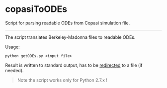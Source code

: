 # copasiToODEs
Script for parsing readable ODEs from Copasi simulation file.

---

The script translates Berkeley-Madonna files to readable ODEs.

Usage:

    python getODEs.py <input file>
    
Result is written to standard output, has to be [redirected](http://tldp.org/HOWTO/Bash-Prog-Intro-HOWTO-3.html) to a file (if needed).

> Note the script works only for Python 2.7.x !
